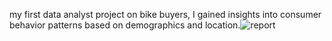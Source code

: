 my first data analyst project on bike buyers, I gained insights into consumer behavior patterns based on demographics and location.![report](https://github.com/Vishva49/Bike-Sales-Report---Data-Analytics/assets/163314842/ec119a78-49aa-4619-a8cb-5e4804982e08)
